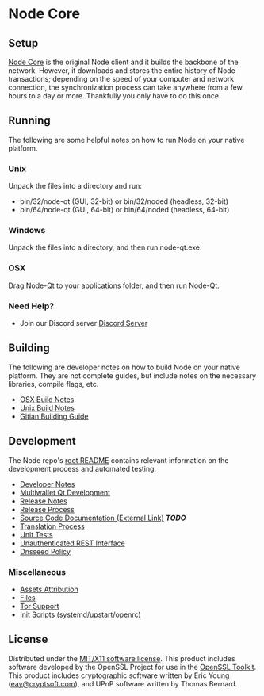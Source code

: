 Node Core
=====================

Setup
---------------------
[Node Core](http://savebitcoin.io) is the original Node client and it builds the backbone of the network. However, it downloads and stores the entire history of Node transactions; depending on the speed of your computer and network connection, the synchronization process can take anywhere from a few hours to a day or more. Thankfully you only have to do this once.

Running
---------------------
The following are some helpful notes on how to run Node on your native platform.

### Unix

Unpack the files into a directory and run:

- bin/32/node-qt (GUI, 32-bit) or bin/32/noded (headless, 32-bit)
- bin/64/node-qt (GUI, 64-bit) or bin/64/noded (headless, 64-bit)

### Windows

Unpack the files into a directory, and then run node-qt.exe.

### OSX

Drag Node-Qt to your applications folder, and then run Node-Qt.

### Need Help?

* Join our Discord server [Discord Server](https://discord.savebitcoin.io)

Building
---------------------
The following are developer notes on how to build Node on your native platform. They are not complete guides, but include notes on the necessary libraries, compile flags, etc.

- [OSX Build Notes](build-osx.md)
- [Unix Build Notes](build-unix.md)
- [Gitian Building Guide](gitian-building.md)

Development
---------------------
The Node repo's [root README](https://github.com/node/node/blob/master/README.md) contains relevant information on the development process and automated testing.

- [Developer Notes](developer-notes.md)
- [Multiwallet Qt Development](multiwallet-qt.md)
- [Release Notes](release-notes.md)
- [Release Process](release-process.md)
- [Source Code Documentation (External Link)](https://dev.visucore.com/bitcoin/doxygen/) ***TODO***
- [Translation Process](translation_process.md)
- [Unit Tests](unit-tests.md)
- [Unauthenticated REST Interface](REST-interface.md)
- [Dnsseed Policy](dnsseed-policy.md)

### Miscellaneous
- [Assets Attribution](assets-attribution.md)
- [Files](files.md)
- [Tor Support](tor.md)
- [Init Scripts (systemd/upstart/openrc)](init.md)

License
---------------------
Distributed under the [MIT/X11 software license](http://www.opensource.org/licenses/mit-license.php).
This product includes software developed by the OpenSSL Project for use in the [OpenSSL Toolkit](https://www.openssl.org/). This product includes
cryptographic software written by Eric Young ([eay@cryptsoft.com](mailto:eay@cryptsoft.com)), and UPnP software written by Thomas Bernard.
